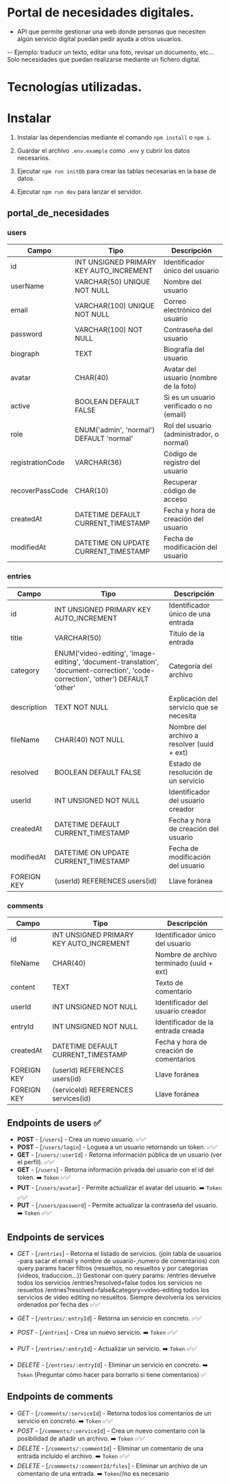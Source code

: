 # Portal de necesidades digitales.

-   API que permite gestionar una web donde personas que necesiten algún servicio digital puedan pedir ayuda a otros usuarios.

-- Ejemplo: traducir un texto, editar una foto, revisar un documento, etc… Solo necesidades que puedan realizarse mediante un fichero digital.

# Tecnologías utilizadas.

# Instalar

1. Instalar las dependencias mediante el comando `npm install` o `npm i`.

2. Guardar el archivo `.env.example` como `.env` y cubrir los datos necesarios.

3. Ejecutar `npm run initDb` para crear las tablas necesarias en la base de datos.

4. Ejecutar `npm run dev` para lanzar el servidor.

## portal_de_necesidades

### users

| Campo            | Tipo                                     | Descripción                               |
| ---------------- | ---------------------------------------- | ----------------------------------------- |
| id               | INT UNSIGNED PRIMARY KEY AUTO_INCREMENT  | Identificador único del usuario           |
| userName         | VARCHAR(50) UNIQUE NOT NULL              | Nombre del usuario                        |
| email            | VARCHAR(100) UNIQUE NOT NULL             | Correo electrónico del usuario            |
| password         | VARCHAR(100) NOT NULL                    | Contraseña del usuario                    |
| biograph         | TEXT                                     | Biografía del usuario                     |
| avatar           | CHAR(40)                                 | Avatar del usuario (nombre de la foto)    |
| active           | BOOLEAN DEFAULT FALSE                    | Si es un usuario verificado o no (email)  |
| role             | ENUM('admin', 'normal') DEFAULT 'normal' | Rol del usuario (administrador, o normal) |
| registrationCode | VARCHAR(36)                              | Código de registro del usuario            |
| recoverPassCode  | CHAR(10)                                 | Recuperar código de acceso                |
| createdAt        | DATETIME DEFAULT CURRENT_TIMESTAMP       | Fecha y hora de creación del usuario      |
| modifiedAt       | DATETIME ON UPDATE CURRENT_TIMESTAMP     | Fecha de modificación del usuario         |

### entries

| Campo       | Tipo                                                                                                                              | Descripción                                |
| ----------- | --------------------------------------------------------------------------------------------------------------------------------- | ------------------------------------------ |
| id          | INT UNSIGNED PRIMARY KEY AUTO_INCREMENT                                                                                           | Identificador único de una entrada         |
| title       | VARCHAR(50)                                                                                                                       | Título de la entrada                       |
| category    | ENUM('video-editing', 'image-editing', 'document-translation', 'document-correction', 'code-correction', 'other') DEFAULT 'other' | Categoría del archivo                      |
| description | TEXT NOT NULL                                                                                                                     | Explicación del servicio que se necesita   |
| fileName    | CHAR(40) NOT NULL                                                                                                                 | Nombre del archivo a resolver (uuid + ext) |
| resolved    | BOOLEAN DEFAULT FALSE                                                                                                             | Estado de resolución de un servicio        |
| userId      | INT UNSIGNED NOT NULL                                                                                                             | Identificador del usuario creador          |
| createdAt   | DATETIME DEFAULT CURRENT_TIMESTAMP                                                                                                | Fecha y hora de creación del usuario       |
| modifiedAt  | DATETIME ON UPDATE CURRENT_TIMESTAMP                                                                                              | Fecha de modificación del usuario          |
| FOREIGN KEY | (userId) REFERENCES users(id)                                                                                                     | Llave foránea                              |

### comments

| Campo       | Tipo                                    | Descripción                              |
| ----------- | --------------------------------------- | ---------------------------------------- |
| id          | INT UNSIGNED PRIMARY KEY AUTO_INCREMENT | Identificador único del usuario          |
| fileName    | CHAR(40)                                | Nombre de archivo terminado (uuid + ext) |
| content     | TEXT                                    | Texto de comentario                      |
| userId      | INT UNSIGNED NOT NULL                   | Identificador del usuario creador        |
| entryId     | INT UNSIGNED NOT NULL                   | Identificador de la entrada creada       |
| createdAt   | DATETIME DEFAULT CURRENT_TIMESTAMP      | Fecha y hora de creación de comentarios  |
| FOREIGN KEY | (userId) REFERENCES users(id)           | Llave foránea                            |
| FOREIGN KEY | (serviceId) REFERENCES services(id)     | Llave foránea                            |

## Endpoints de users ✅

-   **POST** - [`/users`] - Crea un nuevo usuario. ✅✅
-   **POST** - [`/users/login`] - Loguea a un usuario retornando un token. ✅✅
-   **GET** - [`/users/:userId`] - Retorna información pública de un usuario (ver el perfil). ✅✅
-   **GET** - [`/users`] - Retorna información privada del usuario con el id del token. ➡️ `Token` ✅✅
-   **PUT** - [`/users/avatar`] - Permite actualizar el avatar del usuario. ➡️ `Token` ✅✅
-   **PUT** - [`/users/password`] - Permite actualizar la contraseña del usuario. ➡️ `Token` ✅✅

## Endpoints de services

-   _GET_ - [`/entries`] - Retorna el listado de servicios. (join tabla de usuarios -para sacar el email y nombre de usuario-,numero de comentarios) con query params hacer filtros (resueltos, no resueltos y por categorias (videos, traduccion...))
    Gestionar con query params:
    /entries devuelve todos los servicios
    /entries?resolved=false todos los servicios no resueltos
    /entries?resolved=false&category=video-editing todos los servicios de video editing no resueltos.
    Siempre devolvería los servicios ordenados por fecha des ✅✅

-   _GET_ - [`/entries/:entryId`] - Retorna un servicio en concreto. ✅✅
-   _POST_ - [`/entries`] - Crea un nuevo servicio. ➡️ `Token` ✅✅
-   _PUT_ - [`/entries/:entryId`] - Actualizar un servicio. ➡️ `Token` ✅✅
-   _DELETE_ - [`/entries/:entryId`] - Eliminar un servicio en concreto. ➡️ `Token` (Preguntar cómo hacer para borrarlo si tiene comentarios) ✅

## Endpoints de comments

-   _GET_ - [`/comments/:serviceId`] - Retorna todos los comentarios de un servicio en concreto. ➡️ `Token` ✅✅
-   _POST_ - [`/comments/:serviceId`] - Crea un nuevo comentario con la posibilidad de añadir un archivo. ➡️ `Token` ✅✅
-   _DELETE_ - [`/comments/:commentId`] - Eliminar un comentario de una entrada incluido el archivo. ➡️ `Token` ✅✅
-   _DELETE_ - [`/comments/:commentId/files`] - Eliminar un archivo de un comentario de una entrada. ➡️ `Token`//no es necesario
